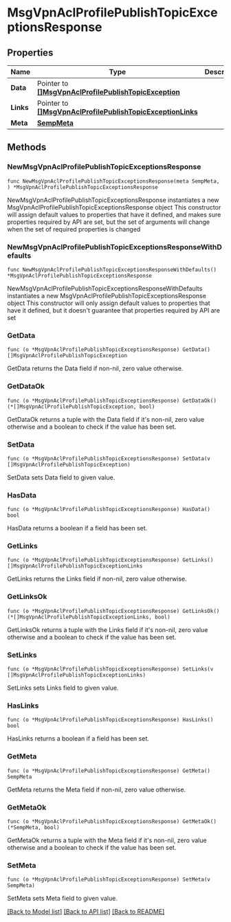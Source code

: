 # MsgVpnAclProfilePublishTopicExceptionsResponse

## Properties

Name | Type | Description | Notes
------------ | ------------- | ------------- | -------------
**Data** | Pointer to [**[]MsgVpnAclProfilePublishTopicException**](MsgVpnAclProfilePublishTopicException.md) |  | [optional] 
**Links** | Pointer to [**[]MsgVpnAclProfilePublishTopicExceptionLinks**](MsgVpnAclProfilePublishTopicExceptionLinks.md) |  | [optional] 
**Meta** | [**SempMeta**](SempMeta.md) |  | 

## Methods

### NewMsgVpnAclProfilePublishTopicExceptionsResponse

`func NewMsgVpnAclProfilePublishTopicExceptionsResponse(meta SempMeta, ) *MsgVpnAclProfilePublishTopicExceptionsResponse`

NewMsgVpnAclProfilePublishTopicExceptionsResponse instantiates a new MsgVpnAclProfilePublishTopicExceptionsResponse object
This constructor will assign default values to properties that have it defined,
and makes sure properties required by API are set, but the set of arguments
will change when the set of required properties is changed

### NewMsgVpnAclProfilePublishTopicExceptionsResponseWithDefaults

`func NewMsgVpnAclProfilePublishTopicExceptionsResponseWithDefaults() *MsgVpnAclProfilePublishTopicExceptionsResponse`

NewMsgVpnAclProfilePublishTopicExceptionsResponseWithDefaults instantiates a new MsgVpnAclProfilePublishTopicExceptionsResponse object
This constructor will only assign default values to properties that have it defined,
but it doesn't guarantee that properties required by API are set

### GetData

`func (o *MsgVpnAclProfilePublishTopicExceptionsResponse) GetData() []MsgVpnAclProfilePublishTopicException`

GetData returns the Data field if non-nil, zero value otherwise.

### GetDataOk

`func (o *MsgVpnAclProfilePublishTopicExceptionsResponse) GetDataOk() (*[]MsgVpnAclProfilePublishTopicException, bool)`

GetDataOk returns a tuple with the Data field if it's non-nil, zero value otherwise
and a boolean to check if the value has been set.

### SetData

`func (o *MsgVpnAclProfilePublishTopicExceptionsResponse) SetData(v []MsgVpnAclProfilePublishTopicException)`

SetData sets Data field to given value.

### HasData

`func (o *MsgVpnAclProfilePublishTopicExceptionsResponse) HasData() bool`

HasData returns a boolean if a field has been set.

### GetLinks

`func (o *MsgVpnAclProfilePublishTopicExceptionsResponse) GetLinks() []MsgVpnAclProfilePublishTopicExceptionLinks`

GetLinks returns the Links field if non-nil, zero value otherwise.

### GetLinksOk

`func (o *MsgVpnAclProfilePublishTopicExceptionsResponse) GetLinksOk() (*[]MsgVpnAclProfilePublishTopicExceptionLinks, bool)`

GetLinksOk returns a tuple with the Links field if it's non-nil, zero value otherwise
and a boolean to check if the value has been set.

### SetLinks

`func (o *MsgVpnAclProfilePublishTopicExceptionsResponse) SetLinks(v []MsgVpnAclProfilePublishTopicExceptionLinks)`

SetLinks sets Links field to given value.

### HasLinks

`func (o *MsgVpnAclProfilePublishTopicExceptionsResponse) HasLinks() bool`

HasLinks returns a boolean if a field has been set.

### GetMeta

`func (o *MsgVpnAclProfilePublishTopicExceptionsResponse) GetMeta() SempMeta`

GetMeta returns the Meta field if non-nil, zero value otherwise.

### GetMetaOk

`func (o *MsgVpnAclProfilePublishTopicExceptionsResponse) GetMetaOk() (*SempMeta, bool)`

GetMetaOk returns a tuple with the Meta field if it's non-nil, zero value otherwise
and a boolean to check if the value has been set.

### SetMeta

`func (o *MsgVpnAclProfilePublishTopicExceptionsResponse) SetMeta(v SempMeta)`

SetMeta sets Meta field to given value.



[[Back to Model list]](../README.md#documentation-for-models) [[Back to API list]](../README.md#documentation-for-api-endpoints) [[Back to README]](../README.md)


